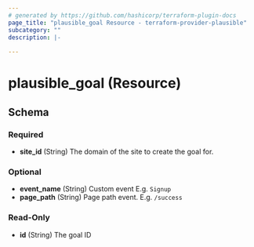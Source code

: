 ```yaml
---
# generated by https://github.com/hashicorp/terraform-plugin-docs
page_title: "plausible_goal Resource - terraform-provider-plausible"
subcategory: ""
description: |-
  
---
```


# plausible_goal (Resource)





<!-- schema generated by tfplugindocs -->
## Schema

### Required

- **site_id** (String) The domain of the site to create the goal for.

### Optional

- **event_name** (String) Custom event E.g. `Signup`
- **page_path** (String) Page path event. E.g. `/success`

### Read-Only

- **id** (String) The goal ID


